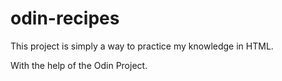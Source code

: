 # odin-recipes
This project is simply a way to practice my knowledge in HTML.

With the help of the Odin Project. 

